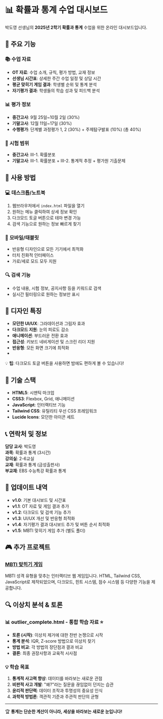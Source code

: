 # 📊 확률과 통계 수업 대시보드

박도영 선생님의 **2025년 2학기 확률과 통계** 수업을 위한 온라인 대시보드입니다.

## 🎯 주요 기능

### 📚 **수업 자료**
- **OT 자료**: 수업 소개, 규칙, 평가 방법, 교재 정보
- **선생님 시간표**: 상세한 주간 수업 일정 및 상담 시간
- **평균 맞히기 게임 결과**: 학생별 순위 및 통계 분석
- **자기평가 결과**: 학생들의 학습 성과 및 피드백 분석

### 📊 **평가 정보**
- **중간고사**: 9월 25일~10월 2일 (30%)
- **기말고사**: 12월 11일~17일 (30%)
- **수행평가**: 단계별 과정평가 1, 2 (30%) + 주제탐구발표 (10%) (총 40%)

### 📅 **시험 범위**
- **중간고사**: Ⅲ-1. 확률분포
- **기말고사**: Ⅲ-1. 확률분포 + Ⅲ-2. 통계적 추정 + 평가원 기출문제

## 🚀 사용 방법

### 💻 **데스크톱/노트북**
1. 웹브라우저에서 `index.html` 파일을 열기
2. 원하는 메뉴 클릭하여 상세 정보 확인
3. 다크모드 토글 버튼으로 테마 변경 가능
4. 검색 기능으로 원하는 정보 빠르게 찾기

### 📱 **모바일/태블릿**
- 반응형 디자인으로 모든 기기에서 최적화
- 터치 친화적 인터페이스
- 가로/세로 모드 모두 지원

### 🔍 **검색 기능**
- 수업 내용, 시험 정보, 공지사항 등을 키워드로 검색
- 실시간 필터링으로 원하는 정보만 표시

## 🎨 디자인 특징

- **모던한 UI/UX**: 그라데이션과 그림자 효과
- **다크모드 지원**: 눈의 피로도 감소
- **애니메이션**: 부드러운 전환 효과
- **접근성**: 키보드 네비게이션 및 스크린 리더 지원
- **반응형**: 모든 화면 크기에 최적화
- 
💡 **팁**: 다크모드 토글 버튼을 사용하면 밤에도 편하게 볼 수 있습니다!

## 🔧 기술 스택

- **HTML5**: 시맨틱 마크업
- **CSS3**: Flexbox, Grid, 애니메이션
- **JavaScript**: 인터랙티브 기능
- **Tailwind CSS**: 유틸리티 우선 CSS 프레임워크
- **Lucide Icons**: 모던한 아이콘 세트

## 📞 연락처 및 정보

**담당 교사**: 박도영  
**과목**: 확률과 통계 (3시간)  
**강의실**: 2-6교실  
**교재**: 확률과 통계 (금성출판사)  
**부교재**: EBS 수능특강 확률과 통계

## 🌟 업데이트 내역

- **v1.0**: 기본 대시보드 및 시간표
- **v1.1**: OT 자료 및 게임 결과 추가
- **v1.2**: 다크모드 및 검색 기능 추가
- **v1.3**: UI/UX 개선 및 반응형 최적화
- **v1.4**: 자기평가 결과 대시보드 추가 및 버튼 순서 최적화
- **v1.5**: MBTI 맞히기 게임 추가 (별도 폴더)

## 🎮 추가 프로젝트

### [MBTI 맞히기 게임](./mbti-game/)
MBTI 성격 유형을 맞추는 인터랙티브 웹 게임입니다. HTML, Tailwind CSS, JavaScript로 제작되었으며, 다크모드, 힌트 시스템, 점수 시스템 등 다양한 기능을 제공합니다.

## 🔍 이상치 분석 & 토론

### 📊 **outlier_complete.html** - 통합 학습 자료 ⭐
- **토론 (시작)**: 이상치 제거에 대한 찬반 논쟁으로 시작
- **통계 분석**: IQR, Z-score 방법으로 이상치 찾기
- **방법 비교**: 각 방법의 장단점과 결과 비교
- **결론**: 최종 권장사항과 교육적 시사점

### 💡 **학습 목표**
1. **통계적 사고력 향상**: 데이터를 바라보는 새로운 관점
2. **비판적 사고 개발**: "왜?"라는 질문을 끊임없이 던지는 습관
3. **윤리적 판단력**: 데이터 조작과 투명성의 중요성 인식
4. **과학적 방법론**: 객관적 기준과 주관적 판단의 균형

---

🏆 **통계는 단순한 계산이 아니라, 세상을 바라보는 새로운 눈입니다!**




